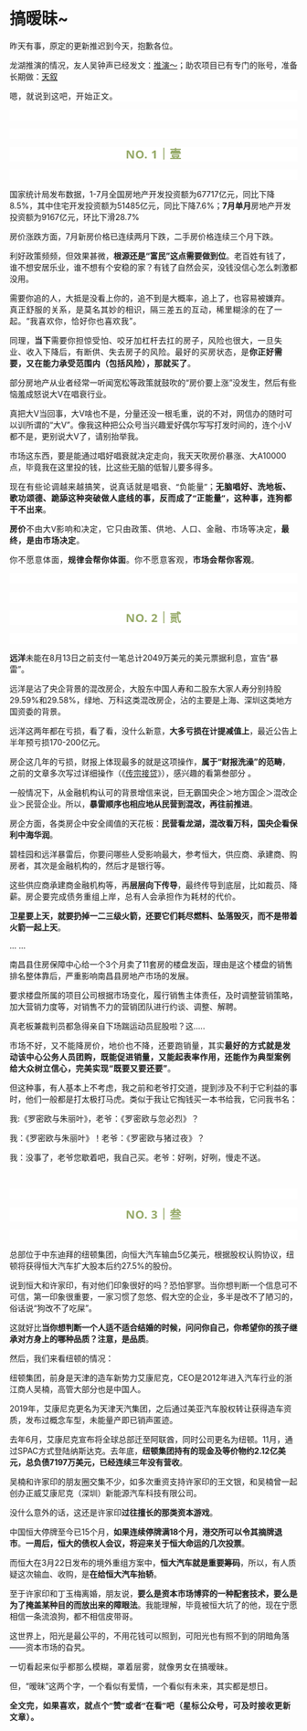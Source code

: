 # 搞暧昧~

<p style="visibility: visible;">昨天有事，原定的更新推迟到今天，抱歉各位。<br style="visibility: visible;"></p><p style="visibility: visible;">龙湖推演的情况，友人吴钟声已经发文：<a target="_blank" href="http://mp.weixin.qq.com/s?__biz=Mzg2NTkwNTM4MA==&amp;mid=2247483965&amp;idx=1&amp;sn=3ba96e5facd497daeac0a64baf5f4aa8&amp;chksm=ce53bdb6f92434a0fcbd43466f86eb33aa516b971d5c9fecba52d8272fda2aea423719dc62fa&amp;scene=21#wechat_redirect" textvalue="推演～" linktype="text" imgurl="" imgdata="null" data-itemshowtype="0" tab="innerlink" data-linktype="2" style="visibility: visible;" hasload="1">推演～</a>；助农项目已有专门的账号，准备长期做：<a target="_blank" href="http://mp.weixin.qq.com/s?__biz=Mzg2MTg2OTYzNQ==&amp;mid=2247483903&amp;idx=1&amp;sn=a05a0ae7e5e434c7b0968b253d1d6309&amp;chksm=ce11c2d3f9664bc5c8ba09c6e0267d8631f2476407bcc0e789975b790e16c13e5e060cb03e9c&amp;scene=21#wechat_redirect" textvalue="天叙 | “品味茶”系列" linktype="text" imgurl="" imgdata="null" data-itemshowtype="0" tab="innerlink" data-linktype="2" style="visibility: visible;" hasload="1">天叙</a><br style="visibility: visible;"></p><p style="outline: 0px;font-family: system-ui, -apple-system, BlinkMacSystemFont, &quot;Helvetica Neue&quot;, &quot;PingFang SC&quot;, &quot;Hiragino Sans GB&quot;, &quot;Microsoft YaHei UI&quot;, &quot;Microsoft YaHei&quot;, Arial, sans-serif;letter-spacing: 0.544px;text-wrap: wrap;background-color: rgb(255, 255, 255);visibility: visible;">嗯，就说到这吧，开始正文。<br style="outline: 0px;visibility: visible;"></p><p style="outline: 0px;font-family: system-ui, -apple-system, BlinkMacSystemFont, &quot;Helvetica Neue&quot;, &quot;PingFang SC&quot;, &quot;Hiragino Sans GB&quot;, &quot;Microsoft YaHei UI&quot;, &quot;Microsoft YaHei&quot;, Arial, sans-serif;letter-spacing: 0.544px;text-wrap: wrap;background-color: rgb(255, 255, 255);visibility: visible;"><br style="visibility: visible;"></p><p style="outline: 0px;font-family: system-ui, -apple-system, BlinkMacSystemFont, &quot;Helvetica Neue&quot;, &quot;PingFang SC&quot;, &quot;Hiragino Sans GB&quot;, &quot;Microsoft YaHei UI&quot;, &quot;Microsoft YaHei&quot;, Arial, sans-serif;letter-spacing: 0.544px;text-wrap: wrap;background-color: rgb(255, 255, 255);visibility: visible;"><br style="visibility: visible;"></p><p style="outline: 0px;letter-spacing: 0.544px;text-wrap: wrap;color: rgb(34, 34, 34);font-family: -apple-system-font, system-ui, &quot;Helvetica Neue&quot;, &quot;PingFang SC&quot;, &quot;Hiragino Sans GB&quot;, &quot;Microsoft YaHei UI&quot;, &quot;Microsoft YaHei&quot;, Arial, sans-serif;background-color: rgb(255, 255, 255);text-align: center;visibility: visible;"><span style="outline: 0px;font-weight: bold;line-height: 25px;color: rgb(149, 169, 103);font-size: 20px;visibility: visible;">NO. 1｜壹</span></p><p style="outline: 0px;letter-spacing: 0.544px;text-wrap: wrap;color: rgb(34, 34, 34);font-family: -apple-system-font, system-ui, &quot;Helvetica Neue&quot;, &quot;PingFang SC&quot;, &quot;Hiragino Sans GB&quot;, &quot;Microsoft YaHei UI&quot;, &quot;Microsoft YaHei&quot;, Arial, sans-serif;background-color: rgb(255, 255, 255);text-align: center;visibility: visible;"><br style="outline: 0px;visibility: visible;"></p><p style="visibility: visible;">国家统计局发布数据，1-7月全国房地产开发投资额为67717亿元，同比下降8.5%，其中住宅开发投资额为51485亿元，同比下降7.6%；<strong style="visibility: visible;">7月单月</strong>房地产开发投资额为9167亿元，环比下滑28.7%<br style="visibility: visible;"></p><p style="visibility: visible;">房价涨跌方面，7月新房价格已连续两月下跌，二手房价格连续三个月下跌。<br style="visibility: visible;"></p><p style="visibility: visible;">利好政策频频，但效果甚微，<strong style="visibility: visible;">根源还是“富民”这点需要做到位</strong>。老百姓有钱了，谁不想安居乐业，谁不想有个安稳的家？有钱了自然会买，没钱没信心怎么刺激都没用。<span style="font-size: var(--articleFontsize); letter-spacing: 0.034em; visibility: visible;"></span></p><p style="visibility: visible;"><span style="visibility: visible;">需要你追的人，大抵是没看上你的，追不到是大概率，追上了，也容易被嫌弃。</span><span style="font-size: var(--articleFontsize); letter-spacing: 0.034em; visibility: visible;">真正舒服的关系，是莫名其妙的相识，隔三差五的互动，稀里糊涂的在了一起。</span><span style="font-size: var(--articleFontsize); letter-spacing: 0.034em; visibility: visible;">“我喜欢你，恰好你也喜欢我”。</span></p><p style="visibility: visible;"><span style="font-size: var(--articleFontsize); letter-spacing: 0.034em; visibility: visible;">同理，<strong style="visibility: visible;">当下</strong>需要你担惊受怕、咬牙加杠杆去扛的房子，风险也很大，一旦失业、收入下降后，有断供、失去房子的风险。最好的买房状态，是<strong style="visibility: visible;">你正好需要，又在能力承受范围内（包括风险），那就买了</strong>。</span></p><p style="visibility: visible;">部分房地产从业者经常一听闻宽松等政策就鼓吹的“房价要上涨”没发生，然后有些恼羞成怒说大V在唱衰行业。</p><p style="visibility: visible;">真把大V当回事，大V啥也不是，分量还没一根毛重，说的不对，网信办的随时可以训所谓的“大V”。像我这种把公众号当兴趣爱好偶尔写写打发时间的，连个小V都不是，更别说大V了，请别抬举我。</p><p style="visibility: visible;">市场这东西，要是能通过唱好唱衰就决定走向，我天天吹房价暴涨、大A10000点，毕竟我在这里投的钱，比这些无脑的低智儿要多得多。<br style="visibility: visible;"></p><p style="visibility: visible;"><span style="outline: 0px; font-family: system-ui, -apple-system, BlinkMacSystemFont, &quot;Helvetica Neue&quot;, &quot;PingFang SC&quot;, &quot;Hiragino Sans GB&quot;, &quot;Microsoft YaHei UI&quot;, &quot;Microsoft YaHei&quot;, Arial, sans-serif; font-size: var(--articleFontsize); text-wrap: wrap; background-color: rgb(255, 255, 255); letter-spacing: 0.578px; visibility: visible;">现在有些论调越来越搞笑，说真话就是唱衰、“负能量”；</span><strong style="visibility: visible;"><span style="outline: 0px; font-family: system-ui, -apple-system, BlinkMacSystemFont, &quot;Helvetica Neue&quot;, &quot;PingFang SC&quot;, &quot;Hiragino Sans GB&quot;, &quot;Microsoft YaHei UI&quot;, &quot;Microsoft YaHei&quot;, Arial, sans-serif; font-size: var(--articleFontsize); text-wrap: wrap; background-color: rgb(255, 255, 255); letter-spacing: 0.578px; visibility: visible;">无脑唱好、洗地板、歌功颂德、跪舔这种突破做人底线的事，反而成了“正能量”，</span><span style="outline: 0px;font-family: system-ui, -apple-system, BlinkMacSystemFont, &quot;Helvetica Neue&quot;, &quot;PingFang SC&quot;, &quot;Hiragino Sans GB&quot;, &quot;Microsoft YaHei UI&quot;, &quot;Microsoft YaHei&quot;, Arial, sans-serif;font-size: var(--articleFontsize);text-wrap: wrap;background-color: rgb(255, 255, 255);letter-spacing: 0.578px;">这种事，连狗都干不出来</span></strong><span style="outline: 0px;font-family: system-ui, -apple-system, BlinkMacSystemFont, &quot;Helvetica Neue&quot;, &quot;PingFang SC&quot;, &quot;Hiragino Sans GB&quot;, &quot;Microsoft YaHei UI&quot;, &quot;Microsoft YaHei&quot;, Arial, sans-serif;font-size: var(--articleFontsize);text-wrap: wrap;background-color: rgb(255, 255, 255);letter-spacing: 0.578px;">。</span></p><p><strong><span style="outline: 0px;font-family: system-ui, -apple-system, BlinkMacSystemFont, &quot;Helvetica Neue&quot;, &quot;PingFang SC&quot;, &quot;Hiragino Sans GB&quot;, &quot;Microsoft YaHei UI&quot;, &quot;Microsoft YaHei&quot;, Arial, sans-serif;font-size: var(--articleFontsize);text-wrap: wrap;background-color: rgb(255, 255, 255);letter-spacing: 0.578px;">房价</span></strong><span style="outline: 0px;font-family: system-ui, -apple-system, BlinkMacSystemFont, &quot;Helvetica Neue&quot;, &quot;PingFang SC&quot;, &quot;Hiragino Sans GB&quot;, &quot;Microsoft YaHei UI&quot;, &quot;Microsoft YaHei&quot;, Arial, sans-serif;font-size: var(--articleFontsize);text-wrap: wrap;background-color: rgb(255, 255, 255);letter-spacing: 0.578px;">不由大V影响和决定，它只由政策、供地、人口、金融、市场等决定，<strong>最终，是由市场决定</strong>。<br></span></p><p><span style="outline: 0px;font-family: system-ui, -apple-system, BlinkMacSystemFont, &quot;Helvetica Neue&quot;, &quot;PingFang SC&quot;, &quot;Hiragino Sans GB&quot;, &quot;Microsoft YaHei UI&quot;, &quot;Microsoft YaHei&quot;, Arial, sans-serif;font-size: var(--articleFontsize);text-wrap: wrap;background-color: rgb(255, 255, 255);letter-spacing: 0.578px;">你不愿意体面，<strong>规律会帮你体面</strong>。你不愿意客观，<strong>市场会帮你客观</strong>。</span></p><p style="outline: 0px;font-family: system-ui, -apple-system, BlinkMacSystemFont, &quot;Helvetica Neue&quot;, &quot;PingFang SC&quot;, &quot;Hiragino Sans GB&quot;, &quot;Microsoft YaHei UI&quot;, &quot;Microsoft YaHei&quot;, Arial, sans-serif;letter-spacing: 0.544px;text-wrap: wrap;background-color: rgb(255, 255, 255);visibility: visible;"><br style="outline: 0px;visibility: visible;"></p><p style="outline: 0px;font-family: system-ui, -apple-system, BlinkMacSystemFont, &quot;Helvetica Neue&quot;, &quot;PingFang SC&quot;, &quot;Hiragino Sans GB&quot;, &quot;Microsoft YaHei UI&quot;, &quot;Microsoft YaHei&quot;, Arial, sans-serif;letter-spacing: 0.544px;text-wrap: wrap;background-color: rgb(255, 255, 255);visibility: visible;"><br></p><p style="outline: 0px;letter-spacing: 0.544px;text-wrap: wrap;color: rgb(34, 34, 34);font-family: -apple-system-font, system-ui, &quot;Helvetica Neue&quot;, &quot;PingFang SC&quot;, &quot;Hiragino Sans GB&quot;, &quot;Microsoft YaHei UI&quot;, &quot;Microsoft YaHei&quot;, Arial, sans-serif;background-color: rgb(255, 255, 255);text-align: center;visibility: visible;"><span style="outline: 0px;font-weight: bold;line-height: 25px;color: rgb(149, 169, 103);font-size: 20px;visibility: visible;">NO. 2｜贰</span></p><p style="outline: 0px;letter-spacing: 0.544px;text-wrap: wrap;color: rgb(34, 34, 34);font-family: -apple-system-font, system-ui, &quot;Helvetica Neue&quot;, &quot;PingFang SC&quot;, &quot;Hiragino Sans GB&quot;, &quot;Microsoft YaHei UI&quot;, &quot;Microsoft YaHei&quot;, Arial, sans-serif;background-color: rgb(255, 255, 255);text-align: center;visibility: visible;"><br style="outline: 0px;visibility: visible;"></p><p><strong>远洋</strong>未能在8月13日之前支付一笔总计2049万美元的美元票据利息，宣告“暴雷”。<br></p><p>远洋是沾了央企背景的混改房企，大股东中国人寿和二股东大家人寿分别持股29.59%和29.58%，绿地、万科这类混改房企，沾的主要是上海、深圳这类地方国资委的背景。</p><p>远洋这两年都在亏损，看了看，没什么新意，<strong>大多亏损在计提减值上</strong>，最近公告上半年预亏损170-200亿元。</p><p>房企这几年的亏损，财报上体现最多的就是这项操作，<strong>属于“财报洗澡”的范畴</strong>，之前的文章多次写过详细操作（《<a target="_blank" href="http://mp.weixin.qq.com/s?__biz=Mzg2OTkwNzE4MA==&amp;mid=2247490808&amp;idx=1&amp;sn=dd23dc069334fda23d8e55d6d2144b1d&amp;chksm=ce94b37bf9e33a6dc9924d823a66992011d132f7ea1f45b705ed0a1a91ad05b55252630151a0&amp;scene=21#wechat_redirect" textvalue="传宗接贷" linktype="text" imgurl="" imgdata="null" data-itemshowtype="0" tab="innerlink" data-linktype="2">传宗接贷</a>》），感兴趣的看第叁部分 。</p><p>一般情况下，从金融机构认可的背景增信来说，巨无霸国央企＞地方国企＞混改企业＞民营企业。所以，<strong>暴雷顺序也相应地从民营到混改，再往前推进</strong>。<br></p><p><span style="">房企方面，各类房企中安全阈值的天花板：<strong>民营看龙湖，混改看万科，国央企看保利中海华润</strong>。</span></p><p><span style="">碧桂园和远洋暴雷后，你要问哪些人受影响最大，参考恒大，供应商、承建商、购房者，其次是金融机构的，然后才是银行等。</span></p><p><span style="">这些供应商承建商金融机构等，再<strong>层层向下传导</strong>，最终传导到底层，比如裁员、降薪。</span><span style="font-size: var(--articleFontsize);letter-spacing: 0.034em;">房企要完成债务重组上岸，总有人会承担作为耗材的代价。</span></p><p><strong><span style="">卫星要上天，就要扔掉一二三级火箭，还要它们耗尽燃料、坠落毁灭，而不是带着火箭一起上天</span></strong><span style="">。</span></p><p>... ...<br></p><p>南昌县住房保障中心给一个3个月卖了11套房的楼盘发函，理由是这个楼盘的销售排名整体靠后，严重影响南昌县房地产市场的发展。<br></p><p>要求楼盘所属的项目公司根据市场变化，履行销售主体责任，及时调整营销策略，加大营销力度等，对销售不力的营销团队进行约谈、调整、解聘。<br></p><p>真老板兼裁判员都急得亲自下场踹运动员屁股啦？这.....</p><p><span style="font-size: var(--articleFontsize);letter-spacing: 0.034em;">市场不好，又不能降房价，地价也不降，还要跑销量，其实<strong>最好的方式就是发动该中心公务人员团购，既能促进销量，又能起表率作用，还能作为典型案例给大众树立信心，完美实现“既要又要还要”</strong>。</span></p><p>但这种事，有人基本上不考虑，我之前和老爷打交道，提到涉及不利于它利益的事时，他们一般都是打太极打马虎。类似于我让它掏钱买一本书给我，它问我书名：</p><p>我:《罗密欧与朱丽叶》，<span style="font-size: var(--articleFontsize);letter-spacing: 0.034em;">老爷：《罗密欧与忽必烈》？</span></p><p>我：《罗密欧与朱丽叶》！<span style="font-size: var(--articleFontsize);letter-spacing: 0.034em;">老爷：《罗密欧与猪过夜》？</span></p><p>我：没事了，老爷您歇着吧，我自己买。老爷：好咧，好咧，慢走不送。</p><p><span style="font-size: var(--articleFontsize);letter-spacing: 0.034em;"><br></span></p><p style="outline: 0px;font-family: system-ui, -apple-system, BlinkMacSystemFont, &quot;Helvetica Neue&quot;, &quot;PingFang SC&quot;, &quot;Hiragino Sans GB&quot;, &quot;Microsoft YaHei UI&quot;, &quot;Microsoft YaHei&quot;, Arial, sans-serif;letter-spacing: 0.544px;text-wrap: wrap;background-color: rgb(255, 255, 255);visibility: visible;"><br style="outline: 0px;visibility: visible;"></p><p style="outline: 0px;letter-spacing: 0.544px;text-wrap: wrap;color: rgb(34, 34, 34);font-family: -apple-system-font, system-ui, &quot;Helvetica Neue&quot;, &quot;PingFang SC&quot;, &quot;Hiragino Sans GB&quot;, &quot;Microsoft YaHei UI&quot;, &quot;Microsoft YaHei&quot;, Arial, sans-serif;background-color: rgb(255, 255, 255);text-align: center;visibility: visible;"><span style="outline: 0px;font-weight: bold;line-height: 25px;color: rgb(149, 169, 103);font-size: 20px;visibility: visible;">NO. 3｜叁</span></p><p style="outline: 0px;letter-spacing: 0.544px;text-wrap: wrap;color: rgb(34, 34, 34);font-family: -apple-system-font, system-ui, &quot;Helvetica Neue&quot;, &quot;PingFang SC&quot;, &quot;Hiragino Sans GB&quot;, &quot;Microsoft YaHei UI&quot;, &quot;Microsoft YaHei&quot;, Arial, sans-serif;background-color: rgb(255, 255, 255);text-align: center;visibility: visible;"><br style="outline: 0px;visibility: visible;"></p><p>总部位于中东迪拜的纽顿集团，向恒大汽车输血5亿美元，根据股权认购协议，纽顿将获得恒大汽车扩大股本后约27.5%的股份。<br></p><p>说到恒大和许家印，有对他们印象很好的吗？恐怕寥寥。当你想判断一个信息可不可信，第一印象很重要，一家习惯了忽悠、假大空的企业，多半是改不了陋习的，俗话说“狗改不了吃屎”。<br></p><p>这就好比<strong>当你想判断一个人适不适合结婚的时候，问问你自己，你希望你的孩子继承对方身上的哪种品质？注意，是品质</strong>。</p><p>然后，我们来看纽顿的情况：</p><p>纽顿集团，前身是天津的造车新势力艾康尼克，CEO是2012年进入汽车行业的浙江商人吴楠，高管大部分也是中国人。</p><p>2019年，艾康尼克更名为天津天汽集团，之后通过美亚汽车股权转让获得造车资质，发布过概念车型，未能量产即已销声匿迹。<br></p><p>去年6月，艾康尼克宣布将全球总部迁至阿联酋，同时公司更名为纽顿。11月，通过SPAC方式登陆纳斯达克。去年底，<strong>纽顿集团持有的现金及等价物约2.12亿美元，总负债7197万美元，已经连续三年没有营收</strong>。</p><p>吴楠和许家印的朋友圈交集不少，如多次重资支持许家印的王文银，和吴楠曾一起创办正威艾康尼克（深圳）新能源汽车科技有限公司。<br></p><p>没什么意外的话，这还是许家印<strong>过往擅长的那类资本游戏</strong>。<br></p><p>中国恒大停牌至今已15个月，<strong>如果连续停牌满18个月，港交所可以令其摘牌退市</strong>。<strong>一周后，恒大的债权人会议，将迎来关于恒大命运的几次投票</strong>。<br></p><p>而恒大在3月22日发布的境外重组方案中，<strong>恒大汽车就是重要筹码</strong>，所以，有人质疑这次输血、收购，是<strong>在给恒大汽车抬轿</strong>。<br></p><p>至于许家印和丁玉梅离婚，朋友说，<strong>要么是资本市场博弈的一种配套技术，要么是为了掩盖某种目的而放出来的障眼法</strong>。我能理解，毕竟被恒大坑了的他，现在宁愿相信一条流浪狗，都不相信皮带哥。<br></p><p>这世界上，阳光是最公平的，不用花钱可以照到，可阳光也有照不到的阴暗角落——资本市场的旮旯。</p><p><span style="font-size: var(--articleFontsize);letter-spacing: 0.034em;">一切看起来似乎都</span><span style="font-size: var(--articleFontsize);letter-spacing: 0.034em;">那么模糊，罩着层</span><span style="font-size: var(--articleFontsize);letter-spacing: 0.034em;">雾</span><span style="font-size: var(--articleFontsize);letter-spacing: 0.034em;">，</span><span style="font-size: var(--articleFontsize);letter-spacing: 0.034em;">就像男女在搞暧昧。</span></p><p>但，“暧昧”这两个字，一个看似有爱情，一个看似有未来，其实都是想日。</p><p style="margin-bottom: 0px;"><strong style="outline: 0px;font-family: system-ui, -apple-system, BlinkMacSystemFont, &quot;Helvetica Neue&quot;, &quot;PingFang SC&quot;, &quot;Hiragino Sans GB&quot;, &quot;Microsoft YaHei UI&quot;, &quot;Microsoft YaHei&quot;, Arial, sans-serif;text-wrap: wrap;letter-spacing: 0.544px;background-color: rgb(255, 255, 255);color: rgb(34, 34, 34);font-size: 16px;"><span style="outline: 0px;font-size: 14px;">全文完，如果喜欢，就点个“赞”或者“在看”吧（星标公众号，可及时接收更新文章）。</span></strong></p><p style="display: none;"><mp-style-type data-value="3"></mp-style-type></p>